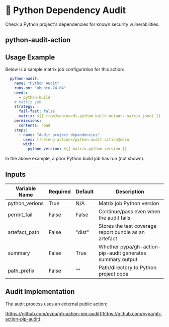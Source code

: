 <!--
# SPDX-License-Identifier: Apache-2.0
# SPDX-FileCopyrightText: 2025 The Linux Foundation
-->

# 🐍 Python Dependency Audit

Check a Python project's dependencies for known security vulnerabilities.

## python-audit-action

## Usage Example

<!-- markdownlint-disable MD046 -->

Below is a sample matrix job configuration for this action:

```yaml
  python-audit:
    name: "Python Audit"
    runs-on: "ubuntu-24.04"
    needs:
      - python-build
    # Matrix job
    strategy:
      fail-fast: false
      matrix: ${{ fromJson(needs.python-build.outputs.matrix_json) }}
    permissions:
      contents: read
    steps:
      - name: "Audit project dependencies"
        uses: lfreleng-actions/python-audit-action@main
        with:
          python_version: ${{ matrix.python-version }}
```

In the above example, a prior Python build job has run (not shown).

<!-- markdownlint-enable MD046 -->

## Inputs

<!-- markdownlint-disable MD013 -->

| Variable Name   | Required | Default | Description                                                 |
| --------------- | -------- | ------- | ----------------------------------------------------------- |
| python_verions  | True     | N/A     | Matrix job Python version                                   |
| permit_fail     | False    | False   | Continue/pass even when the audit fails                     |
| artefact_path   | False    | "dist"  | Stores the test coverage report bundle as an artefact       |
| summary         | False    | True    | Whether pypa/gh-action-pip-audit generates summary output   |
| path_prefix     | False    | ""      | Path/directory to Python project code                       |

<!-- markdownlint-enable MD013 -->

## Audit Implementation

The audit process uses an external public action:

[https://github.com/pypa/gh-action-pip-audit](https://github.com/pypa/gh-action-pip-audit)

